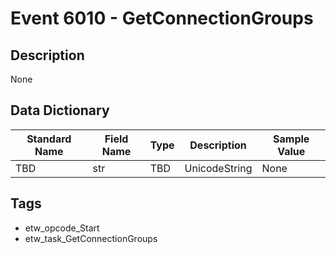 # Event 6010 - GetConnectionGroups

## Description
None

## Data Dictionary
|Standard Name|Field Name|Type|Description|Sample Value|
|---|---|---|---|---|
|TBD|str|TBD|UnicodeString|None|None|

## Tags
* etw_opcode_Start
* etw_task_GetConnectionGroups